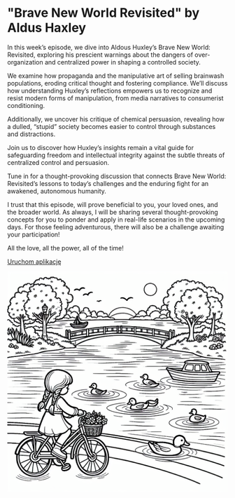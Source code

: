 # "Brave New World Revisited" by Aldus Haxley

In this week’s episode, we dive into Aldous Huxley’s Brave New World: Revisited, exploring his prescient warnings about the dangers of over-organization and centralized power in shaping a controlled society. 

We examine how propaganda and the manipulative art of selling brainwash populations, eroding critical thought and fostering compliance. 
We’ll discuss how understanding Huxley’s reflections empowers us to recognize and resist modern forms of manipulation, from media narratives to consumerist conditioning. 

Additionally, we uncover his critique of chemical persuasion, revealing how a dulled, “stupid” society becomes easier to control through substances and distractions. 

Join us to discover how Huxley’s insights remain a vital guide for safeguarding freedom and intellectual integrity against the subtle threats of centralized control and persuasion. 

Tune in for a thought-provoking discussion that connects Brave New World: Revisited’s lessons to today’s challenges and the enduring fight for an awakened, autonomous humanity.

I trust that this episode, will prove beneficial to you, your loved ones, and the broader world. As always, I will be sharing several thought-provoking concepts for you to ponder and apply in real-life scenarios in the upcoming days. For those feeling adventurous, there will also be a challenge awaiting your participation!

All the love, all the power, all of the time!

<a href="https://www.youtube.com/watch?v=iyqHwpR7As8" target="_blank" class="md-button md-button--primary">Uruchom aplikację</a>

<img src="Roweremwsrodjezior.png" alt="Tak wygląda przykładowa kolorowanka stworzona przy pomocy aplikacji" width="800">

</script>
